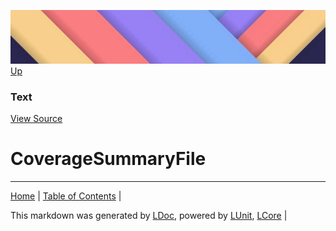 ![](../Content/LDoc-banner-small.png "")
[Up](Text.md)
### Text
[View Source](Text.md)
# CoverageSummaryFile
---

[Home](../../README.md) | [Table of Contents](../../TableOfContents.md) | 


This markdown was generated by [LDoc](https://github.com/CodeSingularity/LDoc), powered by [LUnit](https://github.com/CodeSingularity/LUnit), [LCore](https://github.com/CodeSingularity/LCore) | 


